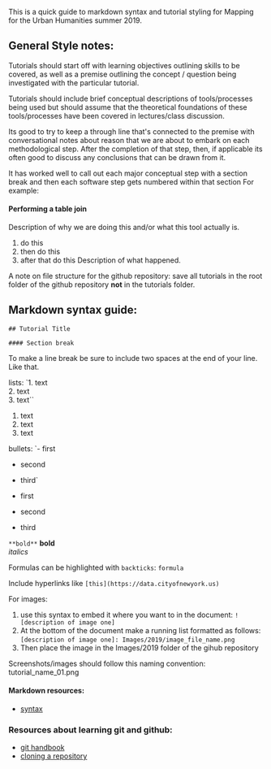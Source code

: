 This is a quick guide to markdown syntax and tutorial styling for Mapping for the Urban Humanities summer 2019.


## General Style notes:
Tutorials should start off with learning objectives outlining skills to be covered, as well as a premise outlining the concept / question being investigated with the particular tutorial.

Tutorials should include brief conceptual descriptions of tools/processes being used but should assume that the theoretical foundations of these tools/processes have been covered in lectures/class discussion.

Its good to try to keep a through line that's connected to the premise with conversational notes about reason that we are about to embark on each methodological step. After the completion of that step, then, if applicable its often good to discuss any conclusions that can be drawn from it.

It has worked well to call out each major conceptual step with a section break and then each software step gets numbered within that section
For example:
#### Performing a table join
Description of why we are doing this and/or what this tool actually is.
1. do this
2. then do this
3. after that do this
Description of what happened.

A note on file structure for the github repository: save all tutorials in the root folder of the github repository **not** in the tutorials folder.

## Markdown syntax guide:

`## Tutorial Title`

`#### Section break `

To make a line break be sure to include two spaces at the end of your line.
Like that.  

lists:
`1. text  
2. text  
3. text``

1. text
2. text
3. text

bullets:
`- first
- second
- third`

- first
- second
- third

`**bold**` **bold**  
*italics*  

Formulas can be highlighted with `backticks`: ``formula``

Include hyperlinks like `[this](https://data.cityofnewyork.us)`

For images:
1. use this syntax to embed it where you want to in the document:
`![description of image one]`
2. At the bottom of the document make a running list formatted as follows:
`[description of image one]: Images/2019/image_file_name.png`
3. Then place the image in the Images/2019 folder of the gihub repository

Screenshots/images should follow this naming convention: tutorial_name_01.png

#### Markdown resources:
- [syntax](https://www.markdownguide.org/basic-syntax/)

### Resources about learning git and github:
- [git handbook](https://guides.github.com/introduction/git-handbook/)
- [cloning a repository](https://help.github.com/en/articles/cloning-a-repository)
